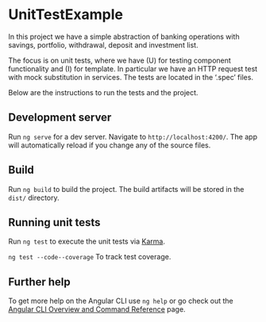 # UnitTestExample

In this project we have a simple abstraction of banking operations with savings, portfolio, withdrawal, deposit and investment list.

The focus is on unit tests, where we have (U) for testing component functionality and (I) for template. In particular we have an HTTP request test with mock substitution in services. The tests are located in the ‘.spec’ files. 

Below are the instructions to run the tests and the project.

## Development server

Run `ng serve` for a dev server. Navigate to `http://localhost:4200/`. The app will automatically reload if you change any of the source files.

## Build

Run `ng build` to build the project. The build artifacts will be stored in the `dist/` directory.

## Running unit tests

Run `ng test` to execute the unit tests via [Karma](https://karma-runner.github.io).

`ng test --code--coverage` To track test coverage.

## Further help

To get more help on the Angular CLI use `ng help` or go check out the [Angular CLI Overview and Command Reference](https://angular.io/cli) page.
